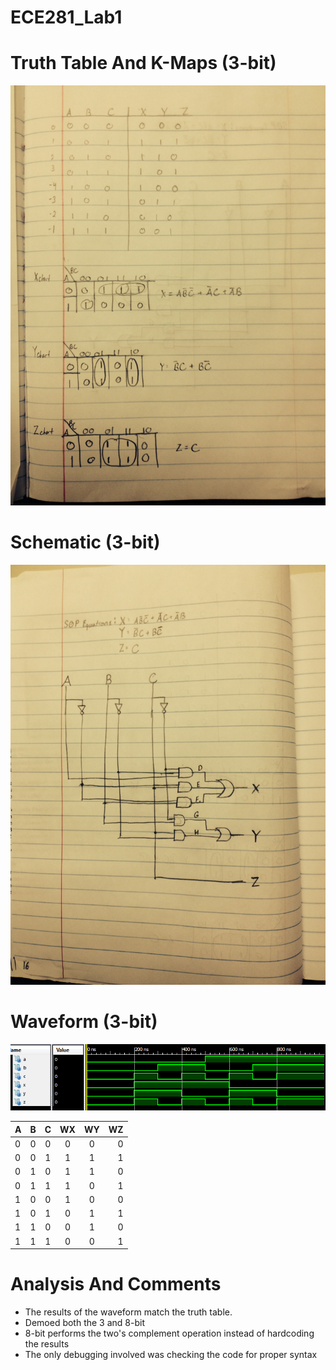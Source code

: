 ECE281_Lab1
===========


# Truth Table And K-Maps (3-bit)
![](https://github.com/C16erikthompson/ECE281_Lab1/blob/master/schem1lab1.JPG?raw=true)

# Schematic (3-bit)
![](https://github.com/C16erikthompson/ECE281_Lab1/blob/master/schem2lab1.JPG?raw=true)

# Waveform (3-bit)
![](https://github.com/C16erikthompson/ECE281_Lab1/blob/master/Lab1Wave.png?raw=true)

| A | B | C | WX | WY | WZ
|---|:-:|:-:|:--:|:--:|--:
| 0 | 0 | 0 | 0  | 0  | 0
| 0 | 0 | 1 | 1  | 1  | 1
| 0 | 1 | 0 | 1  | 1  | 0
| 0 | 1 | 1 | 1  | 0  | 1
| 1 | 0 | 0 | 1  | 0  | 0
| 1 | 0 | 1 | 0  | 1  | 1
| 1 | 1 | 0 | 0  | 1  | 0
| 1 | 1 | 1 | 0  | 0  | 1

# Analysis And Comments

- The results of the waveform match the truth table.
- Demoed both the 3 and 8-bit
- 8-bit performs the two's complement operation instead of hardcoding the results
- The only debugging involved was checking the code for proper syntax

